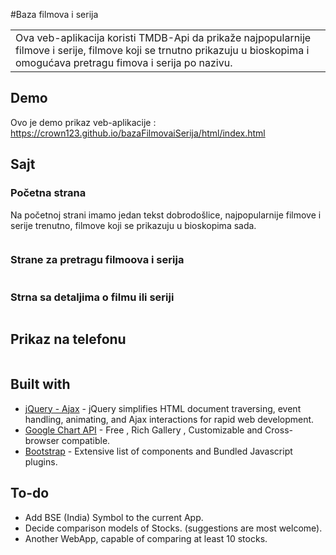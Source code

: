 #Baza filmova i serija
<table>
<tr>
<td>
 Ova veb-aplikacija koristi TMDB-Api da prikaže najpopularnije filmove i serije, filmove koji se trnutno prikazuju u bioskopima
  i omogućava pretragu fimova i serija po nazivu.
</td>
</tr>
</table>

## Demo
Ovo je demo prikaz veb-aplikacije :  https://crown123.github.io/bazaFilmovaiSerija/html/index.html

## Sajt

### Početna strana
Na početnoj strani imamo jedan tekst dobrodošlice, najpopularnije filmove i serije trenutno, filmove koji se prikazuju
u bioskopima sada.

![]()

### Strane za pretragu filmoova i serija
![]()

### Strna sa detaljima o filmu ili seriji
![]()



## Prikaz na telefonu


![]()

## Built with 

- [jQuery - Ajax](http://www.w3schools.com/jquery/jquery_ref_ajax.asp) - jQuery simplifies HTML document traversing, event handling, animating, and Ajax interactions for rapid web development.
- [Google Chart API](https://developers.google.com/chart/interactive/docs/quick_start) - Free , Rich Gallery , Customizable and Cross-browser compatible.
- [Bootstrap](http://getbootstrap.com/) - Extensive list of components and  Bundled Javascript plugins.

## To-do
- Add BSE (India) Symbol to the current App.
- Decide comparison models of Stocks. (suggestions are most welcome).
- Another WebApp, capable of comparing at least 10 stocks.


